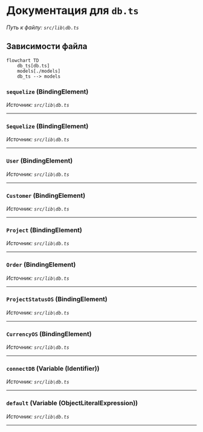 # Документация для `db.ts`

*Путь к файлу: `src/lib\db.ts`*

## Зависимости файла

```mermaid
flowchart TD
    db_ts[db.ts]
    models[./models]
    db_ts --> models
```

### `sequelize` (BindingElement)

*Источник: `src/lib\db.ts`*

---
### `Sequelize` (BindingElement)

*Источник: `src/lib\db.ts`*

---
### `User` (BindingElement)

*Источник: `src/lib\db.ts`*

---
### `Customer` (BindingElement)

*Источник: `src/lib\db.ts`*

---
### `Project` (BindingElement)

*Источник: `src/lib\db.ts`*

---
### `Order` (BindingElement)

*Источник: `src/lib\db.ts`*

---
### `ProjectStatusOS` (BindingElement)

*Источник: `src/lib\db.ts`*

---
### `CurrencyOS` (BindingElement)

*Источник: `src/lib\db.ts`*

---
### `connectDB` (Variable (Identifier))

*Источник: `src/lib\db.ts`*

---
### `default` (Variable (ObjectLiteralExpression))

*Источник: `src/lib\db.ts`*

---
